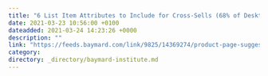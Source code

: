 ```yaml
---
title: "6 List Item Attributes to Include for Cross-Sells (68% of Desktop Sites Are Missing One or More)"
date: 2021-03-23 10:56:00 +0100
dateadded: 2021-03-24 14:23:26 +0000
description: ""
link: "https://feeds.baymard.com/link/9825/14369274/product-page-suggestions-information"
category:
directory: _directory/baymard-institute.md
---
```

